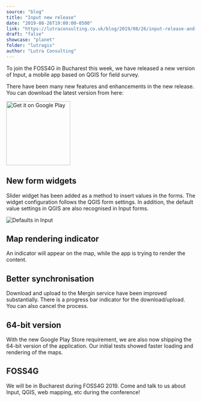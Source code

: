 ```yaml
---
source: "blog"
title: "Input new release"
date: "2019-08-26T19:00:00-0500"
link: "https://lutraconsulting.co.uk/blog/2019/08/26/input-release-and-foss4g2019/"
draft: "false"
showcase: "planet"
folder: "lutragis"
author: "Lutra Consulting"
---
```


<p>To join the FOSS4G in Bucharest this week, we have released a new version of Input, a mobile app based on QGIS for field survey.</p>

<!-- more -->

<p>There have been many new features and enhancements in the new release. You can download the latest version from here:</p>

<p><a href="https://play.google.com/store/apps/details?id=uk.co.lutraconsulting&amp;utm_source=lutra-atom&amp;utm_medium=lutra-blog&amp;utm_campaign=input"><img alt="Get it on Google Play" src="https://play.google.com/intl/en_us/badges/images/generic/en_badge_web_generic.png" width="170" /></a></p>

<h2 id="new-form-widgets">New form widgets</h2>
<p>Slider widget has been added as a method to insert values in the forms. The widget configuration follows the QGIS form settings. In addition, the default value settings in QGIS are also recognised in Input forms.</p>

<p><img alt="Defaults in Input" src="https://www.lutraconsulting.co.uk/img/posts/input_defaults_in_forms.png" /></p>

<h2 id="map-rendering-indicator">Map rendering indicator</h2>
<p>An indicator will appear on the map, while the app is trying to render the content.</p>

<h2 id="better-synchronisation">Better synchronisation</h2>
<p>Download and upload to the Mergin service have been improved substantially. There is a progress bar indicator for the download/upload. You can also cancel the process.</p>

<h2 id="64-bit-version">64-bit version</h2>
<p>With the new Google Play Store requirement, we are also now shipping the 64-bit version of the application. Our initial tests showed faster loading and rendering of the maps.</p>

<h2 id="foss4g">FOSS4G</h2>
<p>We will be in Bucharest during FOSS4G 2019. Come and talk to us about Input, QGIS, web mapping, etc during the conference!</p>
